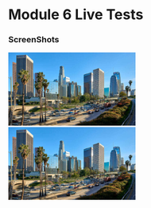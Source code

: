 # Module 6 Live Tests

### ScreenShots


<img src="screenshots/test.jpg" width="256">&nbsp;&nbsp;
<img src="screenshots/test.jpg" width="256">&nbsp;&nbsp;


